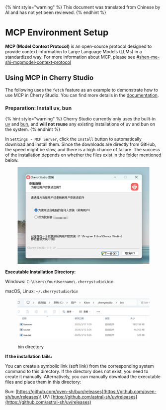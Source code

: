 
{% hint style="warning" %}
This document was translated from Chinese by AI and has not yet been reviewed.
{% endhint %}

# MCP Environment Setup

**MCP (Model Context Protocol)** is an open-source protocol designed to provide context information to Large Language Models (LLMs) in a standardized way. For more information about MCP, please see [#shen-me-shi-mcpmodel-context-protocol](../../question-contact/knowledge.md#shen-me-shi-mcpmodel-context-protocol "mention")

## Using MCP in Cherry Studio

The following uses the `fetch` feature as an example to demonstrate how to use MCP in Cherry Studio. You can find more details in the [documentation](https://github.com/modelcontextprotocol/servers/tree/main/src/fetch).

### **Preparation: Install uv, bun**

{% hint style="warning" %}
Cherry Studio currently only uses the built-in [uv](https://github.com/astral-sh/uv) and [bun](https://github.com/oven-sh/bun), and **will not reuse** any existing installations of uv and bun on the system.
{% endhint %}

In `Settings - MCP Server`, click the `Install` button to automatically download and install them. Since the downloads are directly from GitHub, the speed might be slow, and there is a high chance of failure. The success of the installation depends on whether the files exist in the folder mentioned below.

<figure><img src="../../.gitbook/assets/image (2) (1).png" alt=""><figcaption></figcaption></figure>

**Executable Installation Directory:**

Windows: `C:\Users\YourUsername\.cherrystudio\bin`

macOS, Linux: `~/.cherrystudio/bin`

<figure><img src="../../.gitbook/assets/MCP-cherrystudio_bin_文件夹.png" alt=""><figcaption><p>bin directory</p></figcaption></figure>

**If the installation fails:**

You can create a symbolic link (soft link) from the corresponding system command to this directory. If the directory does not exist, you need to create it manually. Alternatively, you can manually download the executable files and place them in this directory:

Bun: [https://github.com/oven-sh/bun/releases](https://github.com/oven-sh/bun/releases)\
UV: [https://github.com/astral-sh/uv/releases](https://github.com/astral-sh/uv/releases)